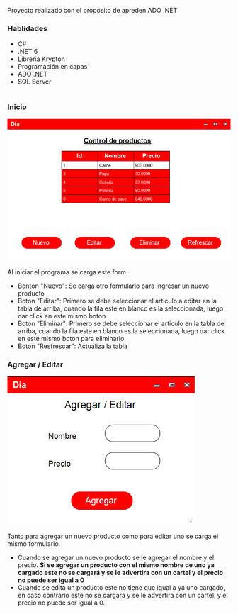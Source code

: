 Proyecto realizado con el proposito de apreden ADO .NET

### Hablidades
- C#
- .NET 6
- Libreria Krypton
- Programación en capas
- ADO .NET
- SQL Server

# 

### Inicio

![](https://github.com/Nicolas-Fediuk/CRUD-Productos-ADO.NET/blob/master/imgReadme/inicio.png?raw=true)

Al iniciar el programa se carga este form. 
- Bonton "Nuevo":  Se carga otro formulario para ingresar un nuevo producto
- Boton "Editar": Primero se debe seleccionar el articulo a editar en la tabla de arriba, cuando la fila este en blanco es la seleccionada, luego dar click en este mismo boton
- Boton "Eliminar": Primero se debe seleccionar el articulo en la tabla de arriba, cuando la fila este en blanco es la seleccionada, luego dar click en este mismo boton para eliminarlo
- Boton "Resfrescar": Actualiza la tabla

### Agregar / Editar

![](https://github.com/Nicolas-Fediuk/CRUD-Productos-ADO.NET/blob/master/imgReadme/agregarEditar.png?raw=true)

Tanto para agregar un nuevo producto como para editar uno se carga el mismo formulario.
- Cuando se agregar un nuevo producto se le agregar el nombre y el precio. **Si se agregar un producto con el mismo nombre de uno ya cargado este no se cargará y se le advertira con un cartel y el precio no puede ser igual a 0**
- Cuando se edita un producto este no tiene que igual a ya uno cargado, en caso contrario este no se cargará y se le advertira con un cartel, y el precio no puede ser igual a 0.
